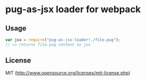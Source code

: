 # pug-as-jsx loader for webpack

## Usage

``` javascript
var jsx = require("pug-as-jsx-loader!./file.pug");
// => returns file.pug content as jsx
```

## License

MIT (http://www.opensource.org/licenses/mit-license.php)